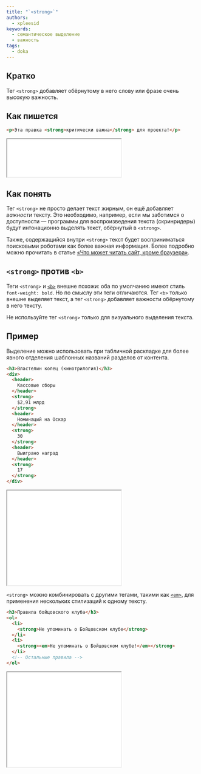 ```yaml
---
title: "`<strong>`"
authors:
  - xpleesid
keywords:
  - семантическое выделение
  - важность
tags:
  - doka
---
```


## Кратко

Тег `<strong>` добавляет обёрнутому в него слову или фразе очень высокую важность.

## Как пишется

```html
<p>Эта правка <strong>критически важна</strong> для проекта!</p>
```

<iframe title="Пример с тегом strong" src="demos/basic/" height="100"></iframe>

## Как понять

Тег `<strong>` не просто делает текст жирным, он ещё добавляет _важности_ тексту. Это необходимо, например, если мы заботимся о доступности — программы для воспроизведения текста (скринридеры) будут интонационно выделять текст, обёрнутый в `<strong>`.

Также, содержащийся внутри `<strong>` текст будет восприниматься поисковыми роботами как более важная информация. Более подробно можно прочитать в статье [«‎Что может читать сайт, кроме браузера»](/tools/site-readers/).

## `<strong>` против `<b>`

Теги `<strong>` и [`<b>`](/html/b) внешне похожи: оба по умолчанию имеют стиль `font-weight: bold`. Но по смыслу эти теги отличаются. Тег `<b>` только внешне выделяет текст, а тег `<strong>` добавляет важности обёрнутому в него тексту.

Не используйте тег `<strong>` только для визуального выделения текста.

## Пример

Выделение можно использовать при табличной раскладке для более явного отделения шаблонных названий разделов от контента.

```html
<h3>Властелин колец (кинотрилогия)</h3>
<div>
  <header>
    Кассовые сборы
  </header>
  <strong>
    $2,91 млрд
  </strong>
  <header>
    Номинаций на Оскар
  </header>
  <strong>
    30
  </strong>
  <header>
    Выиграно наград
  </header>
  <strong>
    17
  </strong>
</div>
```

<iframe title="Табличная раскладка" src="demos/table/" height="250"></iframe>

`<strong>` можно комбинировать с другими тегами, такими как [`<em>`](/html/em), для применения нескольких стилизаций к одному тексту.

```html
<h3>Правила бойцовского клуба</h3>
<ol>
  <li>
    <strong>Не упоминать о Бойцовском клубе</strong>
  </li>
  <li>
    <strong><em>Не упоминать о Бойцовском клубе!</em></strong>
  </li>
  <!-- Остальные правила -->
</ol>
```

<iframe title="Совмещение тегов" src="demos/list/" height="250"></iframe>
